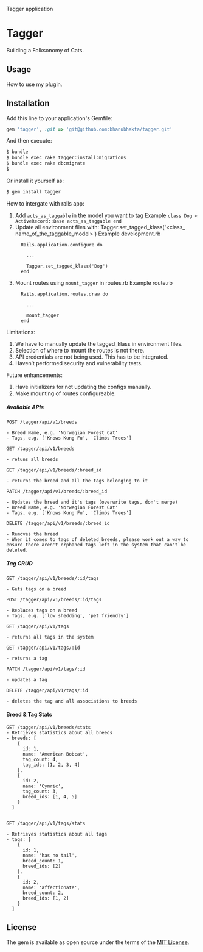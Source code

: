 Tagger application
# Tagger
Building a Folksonomy of Cats.

## Usage
How to use my plugin.

## Installation
Add this line to your application's Gemfile:

```ruby
gem 'tagger', :git => 'git@github.com:bhanubhakta/tagger.git'
```

And then execute:
```bash
$ bundle
$ bundle exec rake tagger:install:migrations
$ bundle exec rake db:migrate
$ 
```

Or install it yourself as:
```bash 
$ gem install tagger
```
How to intergate with rails app:
  1. Add ```acts_as_taggable``` in the model you want to tag
    Example
    ```
      class Dog < ActiveRecord::Base
        acts_as_taggable
      end
    ```
  2. Update all environment files with: Tagger.set_tagged_klass('<class_
  name_of_the_taggable_model>')
    Example development.rb
      ```
        Rails.application.configure do

          ...

          Tagger.set_tagged_klass('Dog')
        end
      ```
  3. Mount routes using ```mount_tagger``` in routes.rb
    Example route.rb
      ```
        Rails.application.routes.draw do

          ...

          mount_tagger
        end
      ```
Limitations:
  1. We have to manually update the tagged_klass in environment files.
  2. Selection of where to mount the routes is not there.
  3. API credentials are not being used. This has to be integrated.
  4. Haven’t performed security and vulnerability tests.

Future enhancements:
  1. Have initializers for not updating the configs manually.
  2. Make mounting of routes configureable.

##### Available APIs

```
POST /tagger/api/v1/breeds

- Breed Name, e.g. 'Norwegian Forest Cat'
- Tags, e.g. ['Knows Kung Fu', 'Climbs Trees']

GET /tagger/api/v1/breeds

- retuns all breeds

GET /tagger/api/v1/breeds/:breed_id

- returns the breed and all the tags belonging to it

PATCH /tagger/api/v1/breeds/:breed_id

- Updates the breed and it's tags (overwrite tags, don't merge)
- Breed Name, e.g. 'Norwegian Forest Cat'
- Tags, e.g. ['Knows Kung Fu', 'Climbs Trees']

DELETE /tagger/api/v1/breeds/:breed_id

- Removes the breed
- When it comes to tags of deleted breeds, please work out a way to ensure there aren't orphaned tags left in the system that can't be deleted.
```

##### Tag CRUD

```
GET /tagger/api/v1/breeds/:id/tags

- Gets tags on a breed

POST /tagger/api/v1/breeds/:id/tags

- Replaces tags on a breed
- Tags, e.g. ['low shedding', 'pet friendly']

GET /tagger/api/v1/tags

- returns all tags in the system

GET /tagger/api/v1/tags/:id

- returns a tag

PATCH /tagger/api/v1/tags/:id

- updates a tag

DELETE /tagger/api/v1/tags/:id

- deletes the tag and all associations to breeds
```

#### Breed & Tag Stats

```
GET /tagger/api/v1/breeds/stats
- Retrieves statistics about all breeds
- breeds: [
    {
      id: 1,
      name: 'American Bobcat',
      tag_count: 4,
      tag_ids: [1, 2, 3, 4]
    },
    {
      id: 2,
      name: 'Cymric',
      tag_count: 3,
      breed_ids: [1, 4, 5]
    }
  ]


GET /tagger/api/v1/tags/stats

- Retrieves statistics about all tags
- tags: [
    {
      id: 1,
      name: 'has no tail',
      breed_count: 1,
      breed_ids: [2]
    },
    {
      id: 2,
      name: 'affectionate',
      breed_count: 2,
      breed_ids: [1, 2]
    }
  ]
```
  
## License
The gem is available as open source under the terms of the [MIT License](http://opensource.org/licenses/MIT).